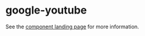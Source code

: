 google-youtube
=====================

See the [component landing page](http://googlewebcomponents.github.io/google-youtube) for more information.
